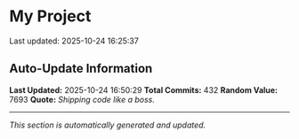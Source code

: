 # My Project


Last updated: 2025-10-24 16:25:37























































































































































































































































































































































































































































































































































































































































































































































































































































## Auto-Update Information

**Last Updated:** 2025-10-24 16:50:29
**Total Commits:** 432
**Random Value:** 7693
**Quote:** _Shipping code like a boss._

---
_This section is automatically generated and updated._